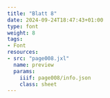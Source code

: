 ```yaml
---
title: "Blatt 8"
date: 2024-09-24T18:47:43+01:00
type: font
weight: 8
tags:
- Font
resources:
- src: "page008.jxl"
  name: preview
  params:
    iiif: page008/info.json
    class: sheet
---
```

